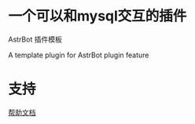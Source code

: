 # 一个可以和mysql交互的插件

AstrBot 插件模板

A template plugin for AstrBot plugin feature

# 支持

[帮助文档](https://astrbot.app)

